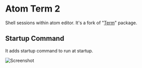 # Atom Term 2

Shell sessions within atom editor. It's a fork of "[Term][1]" package.

## Startup Command

It adds startup command to run at startup.

![Screenshot](http://i.imgur.com/nDTZQx9.gif)

[1]: http://atom.io/packages/term
